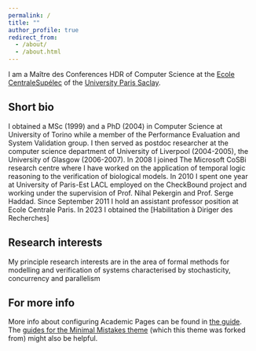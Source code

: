 ```yaml
---
permalink: /
title: ""
author_profile: true
redirect_from: 
  - /about/
  - /about.html
---
```


I am a Maître des Conferences HDR of Computer Science at the [Ecole CentraleSupélec](https://www.centralesupelec.fr/)  of the [University  Paris Saclay](https://www.universite-paris-saclay.fr/).  

## Short bio
I obtained a  MSc (1999) and a PhD (2004) in Computer Science at University of Torino while a member of the Performance Evaluation and System Validation group. I then served as postdoc researcher at the computer science department of University of Liverpool (2004-2005),  the University of Glasgow (2006-2007). In 2008 I joined The Microsoft CoSBi research centre where I have worked on the application of temporal logic reasoning to the verification of biological models. In 2010 I spent one year at University of Paris-Est LACL employed on the CheckBound project and working under the supervision of Prof. Nihal Pekergin and Prof. Serge Haddad. Since September 2011 I hold an assistant professor position at Ecole Centrale Paris. In 2023 I obtained the [Habilitation à Diriger des Recherches] 

## Research interests 
My principle research interests are in the area of formal methods for modelling and verification of  systems characterised by stochasticity,  concurrency and parallelism

For more info
------
More info about configuring Academic Pages can be found in [the guide](https://academicpages.github.io/markdown/). The [guides for the Minimal Mistakes theme](https://mmistakes.github.io/minimal-mistakes/docs/configuration/) (which this theme was forked from) might also be helpful.
